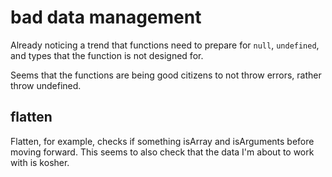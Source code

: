 # bad data management

Already noticing a trend that functions need to prepare for `null`, `undefined`, and types that the function is not designed for.

Seems that the functions are being good citizens to not throw errors, rather throw undefined.

## flatten

Flatten, for example, checks if something isArray and isArguments before moving forward.
This seems to also check that the data I'm about to work with is kosher.
